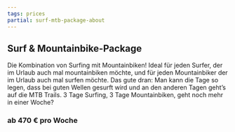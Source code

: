 ```yaml
---
tags: prices
partial: surf-mtb-package-about
---
```


## Surf & Mountainbike-Package

Die Kombination von Surfing mit Mountainbiken! Ideal für jeden Surfer, der im Urlaub auch mal mountainbiken möchte, und für jeden Mountainbiker der im Urlaub auch mal surfen möchte. Das gute dran: Man kann die Tage so legen, dass bei guten Wellen gesurft wird und an den anderen Tagen geht’s auf die MTB Trails. 3 Tage Surfing, 3 Tage Mountainbiken, geht noch mehr in einer Woche?

### ab 470 € pro Woche
